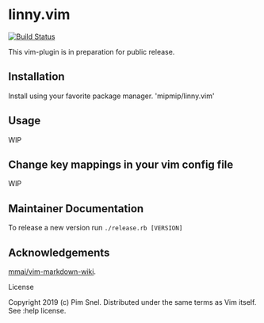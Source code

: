 linny.vim
=========

[![Build Status](https://travis-ci.org/mipmip/linny.vim.svg?branch=master)](https://travis-ci.org/mipmip/linny.vim)

This vim-plugin is in preparation for public release.

## Installation

Install using your favorite package manager. 'mipmip/linny.vim'

## Usage

WIP

## Change key mappings in your vim config file

WIP

## Maintainer Documentation

To release a new version run ````./release.rb [VERSION]````

## Acknowledgements

[mmai/vim-markdown-wiki](https://github.com/mmai/vim-markdown-wiki).

License

Copyright 2019 (c) Pim Snel. Distributed under the same terms as Vim itself. See :help license.
